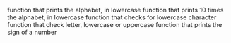 function that prints the alphabet, in lowercase
function that prints 10 times the alphabet, in lowercase
function that checks for lowercase character
function that check letter, lowercase or uppercase
function that prints the sign of a number
